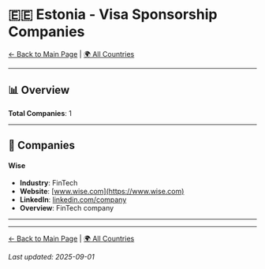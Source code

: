 # 🇪🇪 Estonia - Visa Sponsorship Companies

[← Back to Main Page](../../README.md) | [🌍 All Countries](../countries.md)

---

## 📊 Overview

**Total Companies**: 1  




---

## 🏢 Companies

#### **Wise**
- **Industry**: FinTech
- **Website**: [www.wise.com](https://www.wise.com)
- **LinkedIn**: [linkedin.com/company](https://www.linkedin.com/company/wiseaccount/jobs/)
- **Overview**: FinTech company

---

---

[← Back to Main Page](../../README.md) | [🌍 All Countries](../countries.md)

*Last updated: 2025-09-01*
